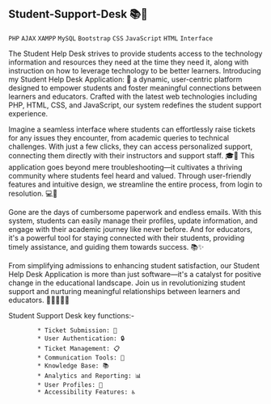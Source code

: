 ## Student-Support-Desk 📚🔔
`PHP` `AJAX` `XAMPP` `MySQL` `Bootstrap` `CSS` `JavaScript` `HTML` `Interface` 


The Student Help Desk strives to provide students access to the technology information and resources they need at the time they need it, along with 
instruction on how to leverage technology to be better learners. Introducing my Student Help Desk Application: 🚀 a dynamic, user-centric platform 
designed to empower students and foster meaningful connections between learners and educators. Crafted with the latest web technologies including PHP,
HTML, CSS, and JavaScript, our system redefines the student support experience. 

Imagine a seamless interface where students can effortlessly raise tickets for any issues they encounter, from academic queries to technical challenges. 
With just a few clicks, they can access personalized support, connecting them directly with their instructors and support staff. 🎓💬
This application goes beyond mere troubleshooting—it cultivates a thriving community where students feel heard and valued. Through user-friendly features 
and intuitive design, we streamline the entire process, from login to resolution. 💻🤝 

Gone are the days of cumbersome paperwork and endless emails. With this system, students can easily manage their profiles, update information, and 
engage with their academic journey like never before. And for educators, it's a powerful tool for staying connected with their students, providing timely 
assistance, and guiding them towards success. 📚✨

From simplifying admissions to enhancing student satisfaction, our Student Help Desk Application is more than just software—it's a catalyst for 
positive change in the educational landscape. Join us in revolutionizing student support and nurturing meaningful relationships between learners and educators. 🌟👩‍🎓👨‍🏫

Student Support Desk key functions:-

            * Ticket Submission: 🎫
            * User Authentication: 🔒
            * Ticket Management: 📋
            * Communication Tools: 💬
            * Knowledge Base: 📚
            * Analytics and Reporting: 📊
            * User Profiles: 👤
            * Accessibility Features: ♿️
     
     
